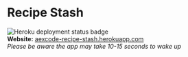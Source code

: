 # Recipe Stash

![Heroku deployment status badge](https://heroku-badges.herokuapp.com/?app=aexcode-recipe-stash) \
**Website:** [aexcode-recipe-stash.herokuapp.com](https://aexcode-recipe-stash.herokuapp.com/) \
_Please be aware the app may take 10-15 seconds to wake up_

